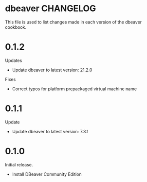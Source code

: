 # dbeaver CHANGELOG

This file is used to list changes made in each version of the dbeaver cookbook.

# 0.1.2

Updates

- Update dbeaver to latest version: 21.2.0

Fixes

- Correct typos for platform prepackaged virtual machine name

# 0.1.1

Update

- Update dbeaver to latest version: 7.3.1

# 0.1.0

Initial release.

- Install DBeaver Community Edition
